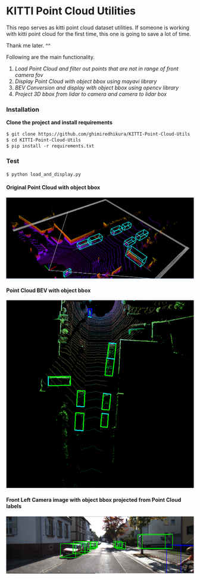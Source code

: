 # KITTI Point Cloud Utilities

This repo serves as kitti point cloud dataset utilities. If someone 
is working with kitti point cloud for the first time, this one is going to save a lot of time. 

Thank me later. ^^ 

Following are the main functionality.

1. *Load Point Cloud and filter out points that are not in range of front camera fov*  
2. *Display Point Cloud with object bbox using mayavi library*  
3. *BEV Conversion and display with object bbox using opencv library*  
4. *Project 3D bbox from lidar to camera and camera to lidar box*  

### Installation

**Clone the project and install requirements** 

```rubby
$ git clone https://github.com/ghimiredhikura/KITTI-Point-Cloud-Utils
$ cd KITTI-Point-Cloud-Utils
$ pip install -r requirements.txt
```

### Test

```rubby
$ python load_and_display.py
```

#### Original Point Cloud with object bbox

![Alt text](data/assets/point_cloud.png)

#### Point Cloud BEV with object bbox

![Alt text](data/assets/bird_eye_view.png)

#### Front Left Camera image with object bbox projected from Point Cloud labels

![Alt text](data/assets/front_cam_image.png)

